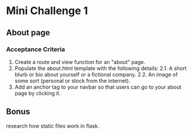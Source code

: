 # Mini Challenge 1

## About page

### Acceptance Criteria
1. Create a route and view function for an "about" page.
2. Populate the about.html template with the following details:
2.1. A short blurb or bio about yourself or a fictional company.
2.2. An image of some sort (personal or stock from the internet).
3. Add an anchor tag to your navbar so that users can go to your about page by clicking it.

## Bonus
research how static files work in flask.